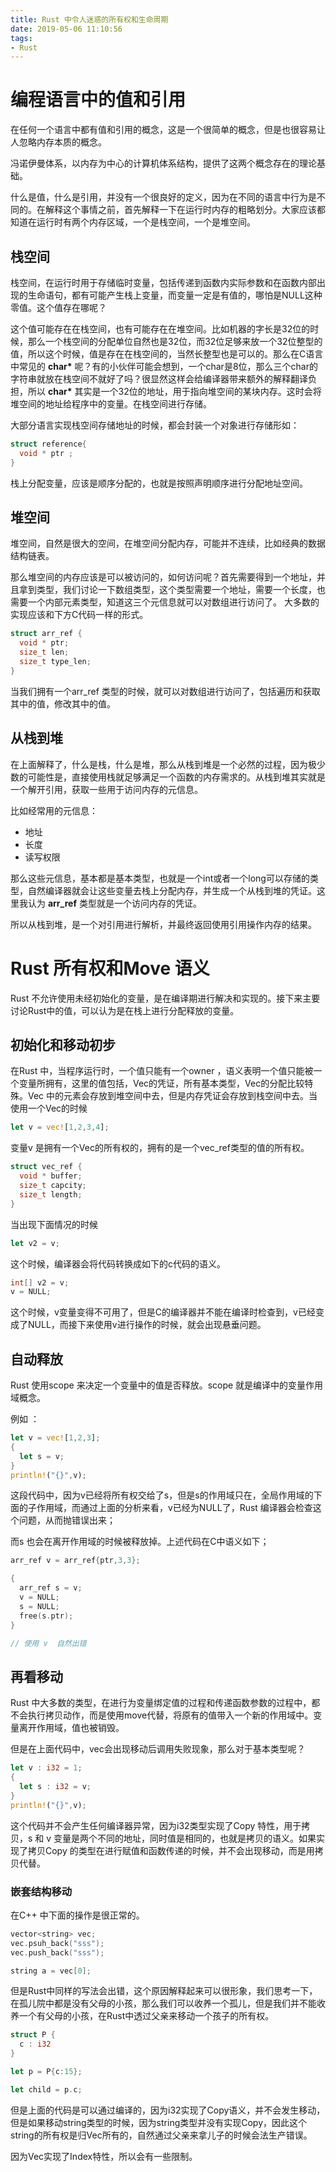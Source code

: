 ```yaml
---
title: Rust 中令人迷惑的所有权和生命周期
date: 2019-05-06 11:10:56
tags:
- Rust
---
```


# 编程语言中的值和引用

在任何一个语言中都有值和引用的概念，这是一个很简单的概念，但是也很容易让人忽略内存本质的概念。

<!--more-->

冯诺伊曼体系，以内存为中心的计算机体系结构，提供了这两个概念存在的理论基础。

什么是值，什么是引用，并没有一个很良好的定义，因为在不同的语言中行为是不同的。在解释这个事情之前，首先解释一下在运行时内存的粗略划分。大家应该都知道在运行时有两个内存区域，一个是栈空间，一个是堆空间。

## 栈空间

栈空间，在运行时用于存储临时变量，包括传递到函数内实际参数和在函数内部出现的生命语句，都有可能产生栈上变量，而变量一定是有值的，哪怕是NULL这种零值。这个值存在哪呢？

这个值可能存在在栈空间，也有可能存在在堆空间。比如机器的字长是32位的时候，那么一个栈空间的分配单位自然也是32位，而32位足够来放一个32位整型的值，所以这个时候，值是存在在栈空间的，当然长整型也是可以的。那么在C语言中常见的 **char\*** 呢？有的小伙伴可能会想到，一个char是8位，那么三个char的字符串就放在栈空间不就好了吗？很显然这样会给编译器带来额外的解释翻译负担，所以 **char\*** 其实是一个32位的地址，用于指向堆空间的某块内存。这时会将堆空间的地址给程序中的变量。在栈空间进行存储。

大部分语言实现栈空间存储地址的时候，都会封装一个对象进行存储形如：

```C
struct reference{
  void * ptr ;
}
```

栈上分配变量，应该是顺序分配的，也就是按照声明顺序进行分配地址空间。

## 堆空间

堆空间，自然是很大的空间，在堆空间分配内存，可能并不连续，比如经典的数据结构链表。

那么堆空间的内存应该是可以被访问的，如何访问呢？首先需要得到一个地址，并且拿到类型，我们讨论一下数组类型，这个类型需要一个地址，需要一个长度，也需要一个内部元素类型，知道这三个元信息就可以对数组进行访问了。 大多数的实现应该和下方C代码一样的形式。

```C
struct arr_ref {
  void * ptr;
  size_t len;
  size_t type_len;
}
```

当我们拥有一个arr_ref 类型的时候，就可以对数组进行访问了，包括遍历和获取其中的值，修改其中的值。

## 从栈到堆

在上面解释了，什么是栈，什么是堆，那么从栈到堆是一个必然的过程，因为极少数的可能性是，直接使用栈就足够满足一个函数的内存需求的。从栈到堆其实就是一个解开引用，获取一些用于访问内存的元信息。

比如经常用的元信息：

* 地址
* 长度
* 读写权限

那么这些元信息，基本都是基本类型，也就是一个int或者一个long可以存储的类型，自然编译器就会让这些变量去栈上分配内存，并生成一个从栈到堆的凭证。这里我认为 **arr_ref** 类型就是一个访问内存的凭证。

所以从栈到堆，是一个对引用进行解析，并最终返回使用引用操作内存的结果。

# Rust 所有权和Move 语义

Rust 不允许使用未经初始化的变量，是在编译期进行解决和实现的。接下来主要讨论Rust中的值，可以认为是在栈上进行分配释放的变量。

## 初始化和移动初步

在Rust 中，当程序运行时，一个值只能有一个owner ，语义表明一个值只能被一个变量所拥有，这里的值包括，Vec的凭证，所有基本类型，Vec的分配比较特殊。Vec 中的元素会存放到堆空间中去，但是内存凭证会存放到栈空间中去。当使用一个Vec的时候

```rust
let v = vec![1,2,3,4];
```

变量v 是拥有一个Vec的所有权的，拥有的是一个vec_ref类型的值的所有权。

```C
struct vec_ref {
  void * buffer;
  size_t capcity;
  size_t length;
}
```

当出现下面情况的时候 

```rust
let v2 = v;
```

这个时候，编译器会将代码转换成如下的c代码的语义。

```C
int[] v2 = v;
v = NULL;
```

这个时候，v变量变得不可用了，但是C的编译器并不能在编译时检查到，v已经变成了NULL，而接下来使用v进行操作的时候，就会出现悬垂问题。

## 自动释放

Rust 使用scope 来决定一个变量中的值是否释放。scope 就是编译中的变量作用域概念。

例如 ：

```rust
let v = vec![1,2,3];
{
  let s = v;
}
println!("{}",v);
```

这段代码中，因为v已经将所有权交给了s，但是s的作用域只在，全局作用域的下面的子作用域，而通过上面的分析来看，v已经为NULL了，Rust 编译器会检查这个问题，从而抛错误出来；

而s 也会在离开作用域的时候被释放掉。上述代码在C中语义如下；

```C
arr_ref v = arr_ref{ptr,3,3};

{
  arr_ref s = v;
  v = NULL;
  s = NULL;
  free(s.ptr);
}

// 使用 v  自然出错
```

## 再看移动

Rust 中大多数的类型，在进行为变量绑定值的过程和传递函数参数的过程中，都不会执行拷贝动作，而是使用move代替，将原有的值带入一个新的作用域中。变量离开作用域，值也被销毁。

但是在上面代码中，vec会出现移动后调用失败现象，那么对于基本类型呢？

```rust
let v : i32 = 1;
{
  let s : i32 = v;
}
println!("{}",v);
```

这个代码并不会产生任何编译器异常，因为i32类型实现了Copy 特性，用于拷贝，s 和 v 变量是两个不同的地址，同时值是相同的，也就是拷贝的语义。如果实现了拷贝Copy 的类型在进行赋值和函数传递的时候，并不会出现移动，而是用拷贝代替。

### 嵌套结构移动

在C++ 中下面的操作是很正常的。

```c++
vector<string> vec;
vec.psuh_back("sss");
vec.push_back("sss");

string a = vec[0];
```

但是Rust中同样的写法会出错，这个原因解释起来可以很形象，我们思考一下，在孤儿院中都是没有父母的小孩，那么我们可以收养一个孤儿，但是我们并不能收养一个有父母的小孩，在Rust中透过父亲来移动一个孩子的所有权。

```rust
struct P {
  c : i32
}

let p = P{c:15};

let child = p.c;

```

但是上面的代码是可以通过编译的，因为i32实现了Copy语义，并不会发生移动，但是如果移动string类型的时候，因为string类型并没有实现Copy，因此这个string的所有权是归Vec所有的，自然通过父亲来拿儿子的时候会法生产错误。

因为Vec实现了Index特性，所以会有一些限制。
